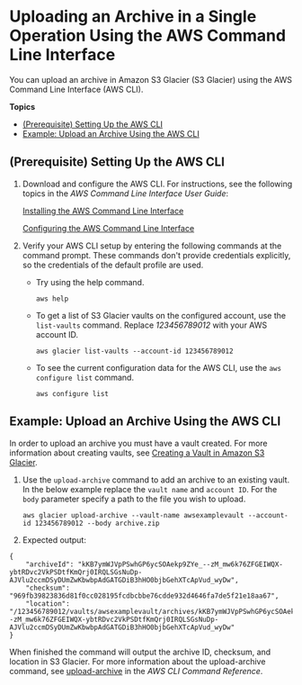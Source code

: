 # Uploading an Archive in a Single Operation Using the AWS Command Line Interface<a name="uploading-an-archive-single-op-using-cli"></a>

You can upload an archive in Amazon S3 Glacier \(S3 Glacier\) using the AWS Command Line Interface \(AWS CLI\)\.

**Topics**
+ [\(Prerequisite\) Setting Up the AWS CLI](#Creating-Vaults-CLI-Setup)
+ [Example: Upload an Archive Using the AWS CLI](#Uploading-Archives-CLI-Implementation)

## \(Prerequisite\) Setting Up the AWS CLI<a name="Creating-Vaults-CLI-Setup"></a>

1. Download and configure the AWS CLI\. For instructions, see the following topics in the *AWS Command Line Interface User Guide*: 

    [Installing the AWS Command Line Interface](https://docs.aws.amazon.com/cli/latest/userguide/installing.html) 

   [Configuring the AWS Command Line Interface](https://docs.aws.amazon.com/cli/latest/userguide/cli-chap-getting-started.html)

1. Verify your AWS CLI setup by entering the following commands at the command prompt\. These commands don't provide credentials explicitly, so the credentials of the default profile are used\.
   + Try using the help command\.

     ```
     aws help
     ```
   + To get a list of S3 Glacier vaults on the configured account, use the `list-vaults` command\. Replace *123456789012* with your AWS account ID\.

     ```
     aws glacier list-vaults --account-id 123456789012
     ```
   + To see the current configuration data for the AWS CLI, use the `aws configure list` command\.

     ```
     aws configure list
     ```

## Example: Upload an Archive Using the AWS CLI<a name="Uploading-Archives-CLI-Implementation"></a>

In order to upload an archive you must have a vault created\. For more information about creating vaults, see [Creating a Vault in Amazon S3 Glacier](creating-vaults.md)\.

1. Use the `upload-archive` command to add an archive to an existing vault\. In the below example replace the `vault name` and `account ID`\. For the `body` parameter specify a path to the file you wish to upload\.

   ```
   aws glacier upload-archive --vault-name awsexamplevault --account-id 123456789012 --body archive.zip
   ```

1.  Expected output:

   ```
   {
       "archiveId": "kKB7ymWJVpPSwhGP6ycSOAekp9ZYe_--zM_mw6k76ZFGEIWQX-ybtRDvc2VkPSDtfKmQrj0IRQLSGsNuDp-AJVlu2ccmDSyDUmZwKbwbpAdGATGDiB3hHO0bjbGehXTcApVud_wyDw",
       "checksum": "969fb39823836d81f0cc028195fcdbcbbe76cdde932d4646fa7de5f21e18aa67",
       "location": "/123456789012/vaults/awsexamplevault/archives/kKB7ymWJVpPSwhGP6ycSOAekp9ZYe_--zM_mw6k76ZFGEIWQX-ybtRDvc2VkPSDtfKmQrj0IRQLSGsNuDp-AJVlu2ccmDSyDUmZwKbwbpAdGATGDiB3hHO0bjbGehXTcApVud_wyDw"
   }
   ```

   When finished the command will output the archive ID, checksum, and location in S3 Glacier\. For more information about the upload\-archive command, see [upload\-archive](https://docs.aws.amazon.com/cli/latest/reference/glacier/upload-archive.html) in the *AWS CLI Command Reference*\.